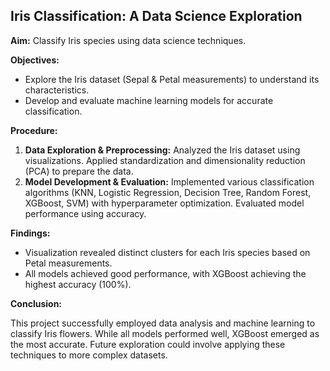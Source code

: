 ## Iris Classification: A Data Science Exploration

**Aim:** Classify Iris species using data science techniques.

**Objectives:**

* Explore the Iris dataset (Sepal & Petal measurements) to understand its characteristics.
* Develop and evaluate machine learning models for accurate classification.

**Procedure:**

1. **Data Exploration & Preprocessing:** Analyzed the Iris dataset using visualizations. Applied standardization and dimensionality reduction (PCA) to prepare the data.
2. **Model Development & Evaluation:** Implemented various classification algorithms (KNN, Logistic Regression, Decision Tree, Random Forest, XGBoost, SVM) with hyperparameter optimization. Evaluated model performance using accuracy.

**Findings:**

* Visualization revealed distinct clusters for each Iris species based on Petal measurements.
* All models achieved good performance, with XGBoost achieving the highest accuracy (100%).

**Conclusion:**

This project successfully employed data analysis and machine learning to classify Iris flowers. While all models performed well, XGBoost emerged as the most accurate. Future exploration could involve applying these techniques to more complex datasets. 
